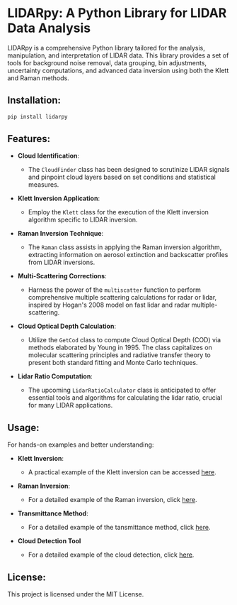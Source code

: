 # LIDARpy: A Python Library for LIDAR Data Analysis

LIDARpy is a comprehensive Python library tailored for the analysis, manipulation, and interpretation of LIDAR data. This library provides a set of tools for background noise removal, data grouping, bin adjustments, uncertainty computations, and advanced data inversion using both the Klett and Raman methods.

## Installation:

```python
pip install lidarpy
```

## Features:

- **Cloud Identification**: 
  - The `CloudFinder` class has been designed to scrutinize LIDAR signals and pinpoint cloud layers based on set conditions and statistical measures.
  
- **Klett Inversion Application**:
  - Employ the `Klett` class for the execution of the Klett inversion algorithm specific to LIDAR inversion.
  
- **Raman Inversion Technique**:
  - The `Raman` class assists in applying the Raman inversion algorithm, extracting information on aerosol extinction and backscatter profiles from LIDAR inversions.
  
- **Multi-Scattering Corrections**:
  - Harness the power of the `multiscatter` function to perform comprehensive multiple scattering calculations for radar or lidar, inspired by Hogan's 2008 model on fast lidar and radar multiple-scattering.

- **Cloud Optical Depth Calculation**:
  - Utilize the `GetCod` class to compute Cloud Optical Depth (COD) via methods elaborated by Young in 1995. The class capitalizes on molecular scattering principles and radiative transfer theory to present both standard fitting and Monte Carlo techniques.

- **Lidar Ratio Computation**:
  - The upcoming `LidarRatioCalculator` class is anticipated to offer essential tools and algorithms for calculating the lidar ratio, crucial for many LIDAR applications.

## Usage:

For hands-on examples and better understanding:

- **Klett Inversion**: 
  - A practical example of the Klett inversion can be accessed [here](https://colab.research.google.com/drive/1adUcYvsfHEO-ncbU-AaVtlIaqZSRMHv4?usp=sharing).
  
- **Raman Inversion**:
  - For a detailed example of the Raman inversion, click [here](https://colab.research.google.com/drive/1JdSv8H25krw-dEjKL9COnPCeiDDV4mIp?usp=sharing).
 
- **Transmittance Method**:
  - For a detailed example of the tansmittance method, click [here](https://colab.research.google.com/drive/14ERNR1mqINw04KMRrZXKHyl8zDfg34eg?usp=sharing).

- **Cloud Detection Tool**
  - For a detailed example of the cloud detection, click [here](https://colab.research.google.com/drive/1dt13jyj_OV7bhYIAJYf8KtD79Ucn2p_M?usp=sharing).

## License:

This project is licensed under the MIT License.
